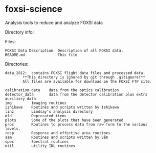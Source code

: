 foxsi-science
=============

Analysis tools to reduce and analyze FOXSI data

Directory info:

Files:

	FOXSI Data Description	Description of all FOXSI data.
	README.md				This file

Directories:

	data_2012:	contains FOXSI flight data files and processed data.
			**This directory is ignored by git through .gitignore!**
			All files are available for download on the FOXSI FTP site.

	calibration_data	data from the optics calibration
	detector_data		data from the detector calibration plus extra auxiliary data
  	img			Imaging routines
  	ishikawa	Routines and scripts written by Ishikawa
  	linz		Lindsay's analysis directory
  	old			Deprecated items
  	plots		Some of the plots that have been generated
  	proc		Routines to process data from raw form to the various levels.
  	resp		Response and effective area routines
  	sam			Routines and scripts written by Säm
  	spec		Spectral routines
  	util		utility IDL routines

